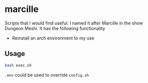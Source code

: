 # marcille

Scripts that I would find useful. I named it after Marcille in the show Dungeon Meshi. It has the following functionality

- Reinstall an arch environment to my use

## Usage

```bash
bash exec.sh 
```

`.env` could be used to override `config.sh`
